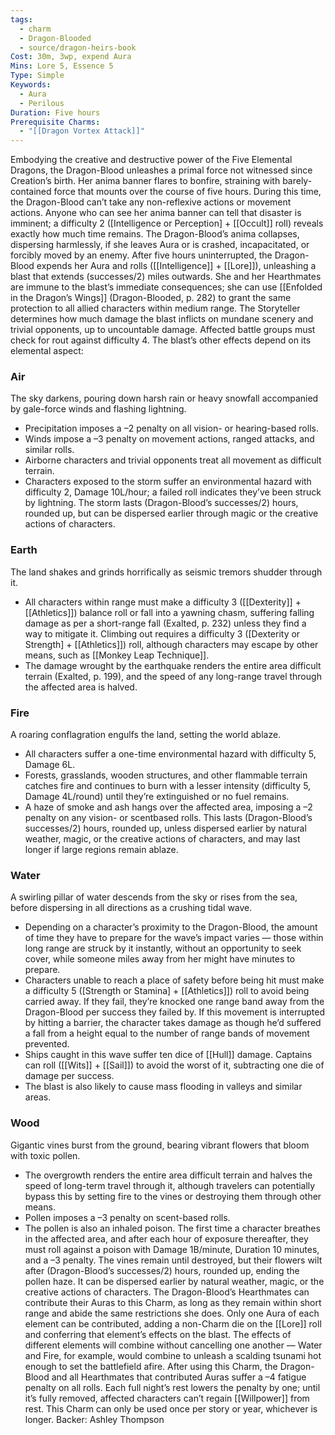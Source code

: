 ```yaml
---
tags:
  - charm
  - Dragon-Blooded
  - source/dragon-heirs-book
Cost: 30m, 3wp, expend Aura
Mins: Lore 5, Essence 5
Type: Simple
Keywords:
  - Aura
  - Perilous
Duration: Five hours
Prerequisite Charms:
  - "[[Dragon Vortex Attack]]"
---
```

Embodying the creative and destructive power of the Five Elemental Dragons, the Dragon-Blood unleashes a primal force not witnessed since Creation’s birth. Her anima banner flares to bonfire, straining with barely-contained force that mounts over the course of five hours. During this time, the Dragon-Blood can’t take any non-reflexive actions or movement actions. Anyone who can see her anima banner can tell that disaster is imminent; a difficulty 2 ([Intelligence or Perception] + [[Occult]] roll) reveals exactly how much time remains.
The Dragon-Blood’s anima collapses, dispersing harmlessly, if she leaves Aura or is crashed, incapacitated, or forcibly moved by an enemy.
After five hours uninterrupted, the Dragon-Blood expends her Aura and rolls ([[Intelligence]] + [[Lore]]), unleashing a blast that extends (successes/2) miles outwards.
She and her Hearthmates are immune to the blast’s immediate consequences; she can use [[Enfolded in the Dragon’s Wings]] (Dragon-Blooded, p. 282) to grant the same protection to all allied characters within medium range. The Storyteller determines how much damage the blast inflicts on mundane scenery and trivial opponents, up to uncountable damage. Affected battle groups must check for rout against difficulty 4. The blast’s other effects depend on its elemental aspect: 
### Air
The sky darkens, pouring down harsh rain or heavy snowfall accompanied by gale-force winds and flashing lightning.
 - Precipitation imposes a –2 penalty on all vision- or hearing-based rolls.
 - Winds impose a –3 penalty on movement actions, ranged attacks, and similar rolls.
 - Airborne characters and trivial opponents treat all movement as difficult terrain.
 - Characters exposed to the storm suffer an environmental hazard with difficulty 2, Damage 10L/hour; a failed roll indicates they’ve been struck by lightning.
The storm lasts (Dragon-Blood’s successes/2) hours, rounded up, but can be dispersed earlier through magic or the creative actions of characters.

### Earth
The land shakes and grinds horrifically as seismic tremors shudder through it.
 - All characters within range must make a difficulty 3 ([[Dexterity]] + [[Athletics]]) balance roll or fall into a yawning chasm, suffering falling damage as per a short-range fall (Exalted, p. 232) unless they find a way to mitigate it. Climbing out requires a difficulty 3 ([Dexterity or Strength] + [[Athletics]]) roll, although characters may escape by other means, such as [[Monkey Leap Technique]].
 - The damage wrought by the earthquake renders the entire area difficult terrain (Exalted, p. 199), and the speed of any long-range travel through the affected area is halved.

### Fire
A roaring conflagration engulfs the land, setting the world ablaze.
 - All characters suffer a one-time environmental hazard with difficulty 5, Damage 6L.
 - Forests, grasslands, wooden structures, and other flammable terrain catches fire and continues to burn with a lesser intensity (difficulty 5, Damage 4L/round) until they’re extinguished or no fuel remains.
 - A haze of smoke and ash hangs over the affected area, imposing a –2 penalty on any vision- or scentbased rolls. This lasts (Dragon-Blood’s successes/2) hours, rounded up, unless dispersed earlier by natural weather, magic, or the creative actions of characters, and may last longer if large regions remain ablaze.

### Water
A swirling pillar of water descends from the sky or rises from the sea, before dispersing in all directions as a crushing tidal wave.
 - Depending on a character’s proximity to the Dragon-Blood, the amount of time they have to prepare for the wave’s impact varies — those within long range are struck by it instantly, without an opportunity to seek cover, while someone miles away from her might have minutes to prepare.
 - Characters unable to reach a place of safety before being hit must make a difficulty 5 ([Strength or Stamina] + [[Athletics]]) roll to avoid being carried away. If they fail, they’re knocked one range band away from the Dragon-Blood per success they failed by. If this movement is interrupted by hitting a barrier, the character takes damage as though he’d suffered a fall from a height equal to the number of range bands of movement prevented.
 - Ships caught in this wave suffer ten dice of [[Hull]] damage. Captains can roll ([[Wits]] + [[Sail]]) to avoid the worst of it, subtracting one die of damage per success.
 - The blast is also likely to cause mass flooding in valleys and similar areas.

### Wood
Gigantic vines burst from the ground, bearing vibrant flowers that bloom with toxic pollen.
 - The overgrowth renders the entire area difficult terrain and halves the speed of long-term travel through it, although travelers can potentially bypass this by setting fire to the vines or destroying them through other means.
 - Pollen imposes a –3 penalty on scent-based rolls.
 - The pollen is also an inhaled poison. The first time a character breathes in the affected area, and after each hour of exposure thereafter, they must roll against a poison with Damage 1B/minute, Duration 10 minutes, and a –3 penalty.
The vines remain until destroyed, but their flowers wilt after (Dragon-Blood’s successes/2) hours, rounded up, ending the pollen haze. It can be dispersed earlier by natural weather, magic, or the creative actions of characters.
The Dragon-Blood’s Hearthmates can contribute their Auras to this Charm, as long as they remain within short range and abide the same restrictions she does.
Only one Aura of each element can be contributed, adding a non-Charm die on the [[Lore]] roll and conferring that element’s effects on the blast. The effects of different elements will combine without cancelling one another — Water and Fire, for example, would combine to unleash a scalding tsunami hot enough to set the battlefield afire.
After using this Charm, the Dragon-Blood and all Hearthmates that contributed Auras suffer a –4 fatigue penalty on all rolls. Each full night’s rest lowers the penalty by one; until it’s fully removed, affected characters can’t regain [[Willpower]] from rest.
This Charm can only be used once per story or year, whichever is longer.
Backer: Ashley Thompson